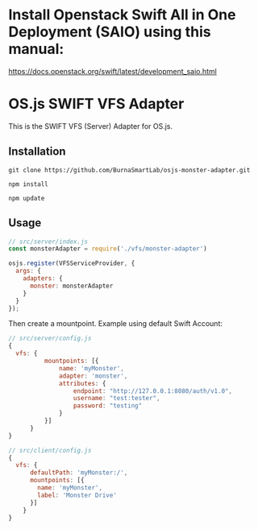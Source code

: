 # Install Openstack Swift All in One Deployment (SAIO) using this manual:

https://docs.openstack.org/swift/latest/development_saio.html



# OS.js SWIFT VFS Adapter

This is the SWIFT VFS (Server) Adapter for OS.js.

## Installation

```
git clone https://github.com/BurnaSmartLab/osjs-monster-adapter.git

npm install

npm update
```

## Usage

```javascript
// src/server/index.js
const monsterAdapter = require('./vfs/monster-adapter')

osjs.register(VFSServiceProvider, {
  args: {
    adapters: {
      monster: monsterAdapter
    }
  }
});
```

Then create a mountpoint. Example using default Swift Account:

```javascript
// src/server/config.js
{
  vfs: {
          mountpoints: [{
              name: 'myMonster',
              adapter: 'monster',
              attributes: {
                  endpoint: "http://127.0.0.1:8080/auth/v1.0",
                  username: "test:tester",
                  password: "testing"
              }
          }]
      }
}

// src/client/config.js
{
  vfs: {
      defaultPath: 'myMonster:/',
      mountpoints: [{
        name: 'myMonster',
        label: 'Monster Drive'
      }]
    }
}
```
